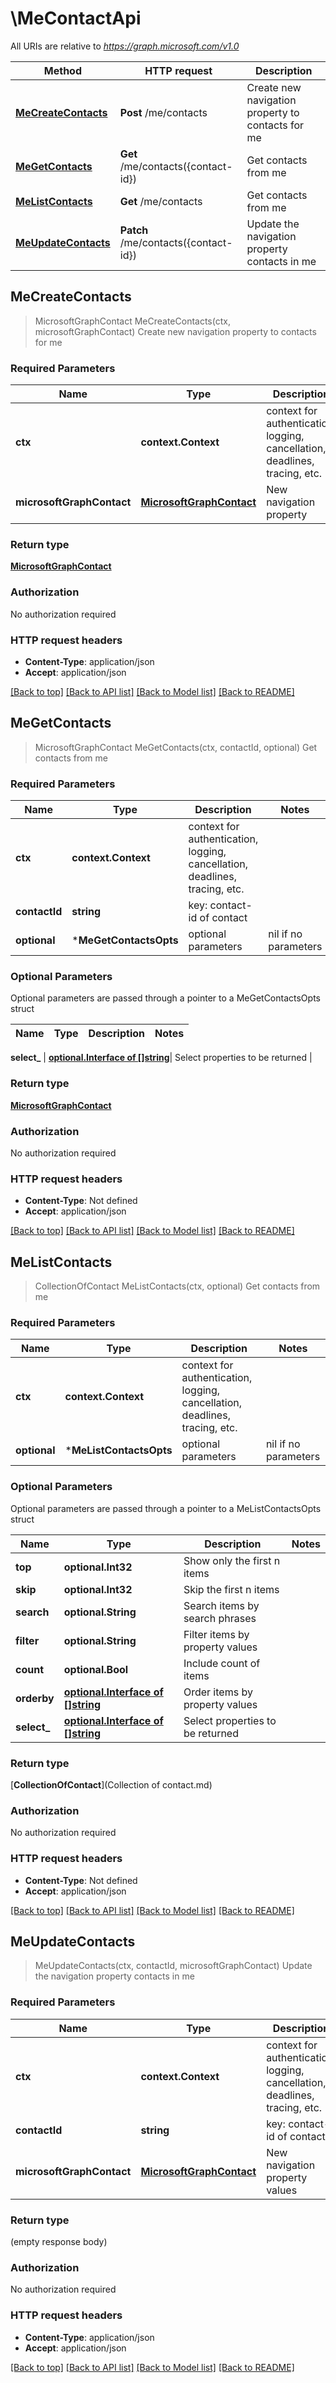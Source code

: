 # \MeContactApi

All URIs are relative to *https://graph.microsoft.com/v1.0*

Method | HTTP request | Description
------------- | ------------- | -------------
[**MeCreateContacts**](MeContactApi.md#MeCreateContacts) | **Post** /me/contacts | Create new navigation property to contacts for me
[**MeGetContacts**](MeContactApi.md#MeGetContacts) | **Get** /me/contacts({contact-id}) | Get contacts from me
[**MeListContacts**](MeContactApi.md#MeListContacts) | **Get** /me/contacts | Get contacts from me
[**MeUpdateContacts**](MeContactApi.md#MeUpdateContacts) | **Patch** /me/contacts({contact-id}) | Update the navigation property contacts in me



## MeCreateContacts

> MicrosoftGraphContact MeCreateContacts(ctx, microsoftGraphContact)
Create new navigation property to contacts for me

### Required Parameters


Name | Type | Description  | Notes
------------- | ------------- | ------------- | -------------
**ctx** | **context.Context** | context for authentication, logging, cancellation, deadlines, tracing, etc.
**microsoftGraphContact** | [**MicrosoftGraphContact**](MicrosoftGraphContact.md)| New navigation property | 

### Return type

[**MicrosoftGraphContact**](microsoft.graph.contact.md)

### Authorization

No authorization required

### HTTP request headers

- **Content-Type**: application/json
- **Accept**: application/json

[[Back to top]](#) [[Back to API list]](../README.md#documentation-for-api-endpoints)
[[Back to Model list]](../README.md#documentation-for-models)
[[Back to README]](../README.md)


## MeGetContacts

> MicrosoftGraphContact MeGetContacts(ctx, contactId, optional)
Get contacts from me

### Required Parameters


Name | Type | Description  | Notes
------------- | ------------- | ------------- | -------------
**ctx** | **context.Context** | context for authentication, logging, cancellation, deadlines, tracing, etc.
**contactId** | **string**| key: contact-id of contact | 
 **optional** | ***MeGetContactsOpts** | optional parameters | nil if no parameters

### Optional Parameters

Optional parameters are passed through a pointer to a MeGetContactsOpts struct


Name | Type | Description  | Notes
------------- | ------------- | ------------- | -------------

 **select_** | [**optional.Interface of []string**](string.md)| Select properties to be returned | 

### Return type

[**MicrosoftGraphContact**](microsoft.graph.contact.md)

### Authorization

No authorization required

### HTTP request headers

- **Content-Type**: Not defined
- **Accept**: application/json

[[Back to top]](#) [[Back to API list]](../README.md#documentation-for-api-endpoints)
[[Back to Model list]](../README.md#documentation-for-models)
[[Back to README]](../README.md)


## MeListContacts

> CollectionOfContact MeListContacts(ctx, optional)
Get contacts from me

### Required Parameters


Name | Type | Description  | Notes
------------- | ------------- | ------------- | -------------
**ctx** | **context.Context** | context for authentication, logging, cancellation, deadlines, tracing, etc.
 **optional** | ***MeListContactsOpts** | optional parameters | nil if no parameters

### Optional Parameters

Optional parameters are passed through a pointer to a MeListContactsOpts struct


Name | Type | Description  | Notes
------------- | ------------- | ------------- | -------------
 **top** | **optional.Int32**| Show only the first n items | 
 **skip** | **optional.Int32**| Skip the first n items | 
 **search** | **optional.String**| Search items by search phrases | 
 **filter** | **optional.String**| Filter items by property values | 
 **count** | **optional.Bool**| Include count of items | 
 **orderby** | [**optional.Interface of []string**](string.md)| Order items by property values | 
 **select_** | [**optional.Interface of []string**](string.md)| Select properties to be returned | 

### Return type

[**CollectionOfContact**](Collection of contact.md)

### Authorization

No authorization required

### HTTP request headers

- **Content-Type**: Not defined
- **Accept**: application/json

[[Back to top]](#) [[Back to API list]](../README.md#documentation-for-api-endpoints)
[[Back to Model list]](../README.md#documentation-for-models)
[[Back to README]](../README.md)


## MeUpdateContacts

> MeUpdateContacts(ctx, contactId, microsoftGraphContact)
Update the navigation property contacts in me

### Required Parameters


Name | Type | Description  | Notes
------------- | ------------- | ------------- | -------------
**ctx** | **context.Context** | context for authentication, logging, cancellation, deadlines, tracing, etc.
**contactId** | **string**| key: contact-id of contact | 
**microsoftGraphContact** | [**MicrosoftGraphContact**](MicrosoftGraphContact.md)| New navigation property values | 

### Return type

 (empty response body)

### Authorization

No authorization required

### HTTP request headers

- **Content-Type**: application/json
- **Accept**: application/json

[[Back to top]](#) [[Back to API list]](../README.md#documentation-for-api-endpoints)
[[Back to Model list]](../README.md#documentation-for-models)
[[Back to README]](../README.md)


